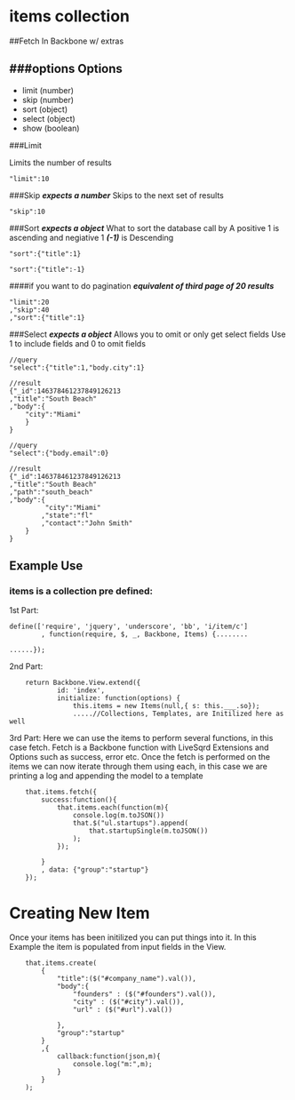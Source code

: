 
items collection
===
##Fetch In Backbone w/ extras

###options
Options
---
* limit (number)
* skip (number)
* sort (object)
* select (object)
* show (boolean)

###Limit

Limits the number of results
```
"limit":10
```


###Skip
***expects a number***
Skips to the next set of results
```
"skip":10
```


###Sort
***expects a object***
What to sort the database call by 
A positive 1 is ascending and negiative 1 ***(-1)*** is Descending 
```
"sort":{"title":1}
```
```
"sort":{"title":-1}
```


####if you want to do pagination
***equivalent of third page of 20 results***
```
"limit":20
,"skip":40
,"sort":{"title":1}
```

###Select
***expects a object***
Allows you to omit or only get select fields
Use 1 to include fields and 0 to omit fields
```
//query
"select":{"title":1,"body.city":1}

//result
{"_id":146378461237849126213
,"title":"South Beach"
,"body":{
    "city":"Miami"
    }
}
```

```
//query
"select":{"body.email":0}

//result
{"_id":146378461237849126213
,"title":"South Beach"
,"path":"south_beach"
,"body":{
         "city":"Miami"
        ,"state":"fl"
        ,"contact":"John Smith"
    }
}
```

## Example Use
### items is a collection pre defined:

1st Part:
```
define(['require', 'jquery', 'underscore', 'bb', 'i/item/c']
        , function(require, $, _, Backbone, Items) {........

......});
````

2nd Part:
```
    return Backbone.View.extend({
            id: 'index',
            initialize: function(options) {
                this.items = new Items(null,{ s: this.___.so});
                .....//Collections, Templates, are Initilized here as well
```

3rd Part: Here we can use the items to perform several functions, in this case fetch. 
Fetch is a Backbone function with LiveSqrd Extensions and Options such as success, error etc. 
Once the fetch is performed on the items we can now iterate through them using each, in this case we are printing a log and appending the model to a template

```
    that.items.fetch({
        success:function(){                                    
            that.items.each(function(m){                            
                console.log(m.toJSON())                            
                that.$("ul.startups").append(
                    that.startupSingle(m.toJSON())
                );
            });

        }
        , data: {"group":"startup"}        
    });
```


Creating New Item
====

Once your items has been initilized you can put things into it.
In this Example the item is populated from input fields in the View.

```
    that.items.create(
        {
            "title":($("#company_name").val()),
            "body":{
                "founders" : ($("#founders").val()),
                "city" : ($("#city").val()),
                "url" : ($("#url").val())

            },
            "group":"startup"
        }
        ,{
            callback:function(json,m){
                console.log("m:",m);
            }
        }
    );
```